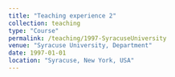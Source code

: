 ```yaml
---
title: "Teaching experience 2"
collection: teaching
type: "Course"
permalink: /teaching/1997-SyracuseUniversity
venue: "Syracuse University, Department"
date: 1997-01-01
location: "Syracuse, New York, USA"
---
```

